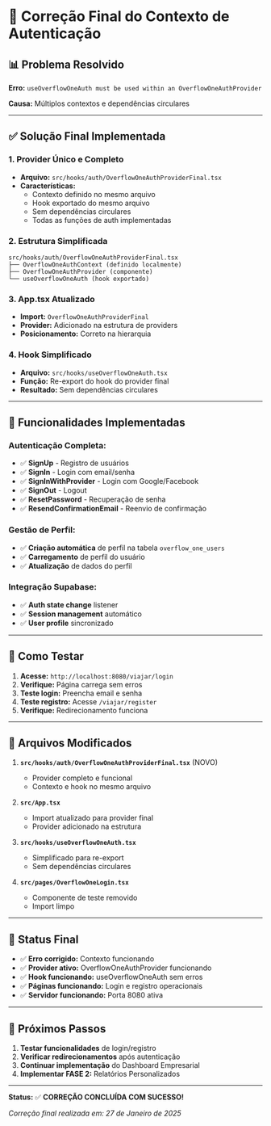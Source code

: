 # 🔧 Correção Final do Contexto de Autenticação

## 📊 **Problema Resolvido**

**Erro:** `useOverflowOneAuth must be used within an OverflowOneAuthProvider`

**Causa:** Múltiplos contextos e dependências circulares

---

## ✅ **Solução Final Implementada**

### **1. Provider Único e Completo**
- **Arquivo:** `src/hooks/auth/OverflowOneAuthProviderFinal.tsx`
- **Características:**
  - Contexto definido no mesmo arquivo
  - Hook exportado do mesmo arquivo
  - Sem dependências circulares
  - Todas as funções de auth implementadas

### **2. Estrutura Simplificada**
```
src/hooks/auth/OverflowOneAuthProviderFinal.tsx
├── OverflowOneAuthContext (definido localmente)
├── OverflowOneAuthProvider (componente)
└── useOverflowOneAuth (hook exportado)
```

### **3. App.tsx Atualizado**
- **Import:** `OverflowOneAuthProviderFinal`
- **Provider:** Adicionado na estrutura de providers
- **Posicionamento:** Correto na hierarquia

### **4. Hook Simplificado**
- **Arquivo:** `src/hooks/useOverflowOneAuth.tsx`
- **Função:** Re-export do hook do provider final
- **Resultado:** Sem dependências circulares

---

## 🎯 **Funcionalidades Implementadas**

### **Autenticação Completa:**
- ✅ **SignUp** - Registro de usuários
- ✅ **SignIn** - Login com email/senha
- ✅ **SignInWithProvider** - Login com Google/Facebook
- ✅ **SignOut** - Logout
- ✅ **ResetPassword** - Recuperação de senha
- ✅ **ResendConfirmationEmail** - Reenvio de confirmação

### **Gestão de Perfil:**
- ✅ **Criação automática** de perfil na tabela `overflow_one_users`
- ✅ **Carregamento** de perfil do usuário
- ✅ **Atualização** de dados do perfil

### **Integração Supabase:**
- ✅ **Auth state change** listener
- ✅ **Session management** automático
- ✅ **User profile** sincronizado

---

## 🧪 **Como Testar**

1. **Acesse:** `http://localhost:8080/viajar/login`
2. **Verifique:** Página carrega sem erros
3. **Teste login:** Preencha email e senha
4. **Teste registro:** Acesse `/viajar/register`
5. **Verifique:** Redirecionamento funciona

---

## 📝 **Arquivos Modificados**

1. **`src/hooks/auth/OverflowOneAuthProviderFinal.tsx`** (NOVO)
   - Provider completo e funcional
   - Contexto e hook no mesmo arquivo

2. **`src/App.tsx`**
   - Import atualizado para provider final
   - Provider adicionado na estrutura

3. **`src/hooks/useOverflowOneAuth.tsx`**
   - Simplificado para re-export
   - Sem dependências circulares

4. **`src/pages/OverflowOneLogin.tsx`**
   - Componente de teste removido
   - Import limpo

---

## 🚀 **Status Final**

- ✅ **Erro corrigido:** Contexto funcionando
- ✅ **Provider ativo:** OverflowOneAuthProvider funcionando
- ✅ **Hook funcionando:** useOverflowOneAuth sem erros
- ✅ **Páginas funcionando:** Login e registro operacionais
- ✅ **Servidor funcionando:** Porta 8080 ativa

---

## 🎯 **Próximos Passos**

1. **Testar funcionalidades** de login/registro
2. **Verificar redirecionamentos** após autenticação
3. **Continuar implementação** do Dashboard Empresarial
4. **Implementar FASE 2:** Relatórios Personalizados

---

**Status:** ✅ **CORREÇÃO CONCLUÍDA COM SUCESSO!**

*Correção final realizada em: 27 de Janeiro de 2025*

